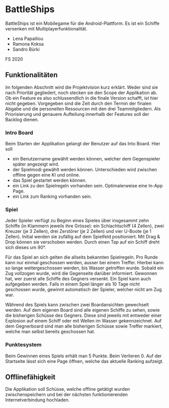 # BattleShips

BattleShips ist ein Mobilegame für die Android-Plattform. Es ist ein Schiffe versenken mit
Multiplayerfunktionalität.

* Lena Papailiou
* Ramona Koksa
* Sandro Bürki

FS 2020

## Funktionalitäten

Im folgenden Abschnitt wird die Projektvision kurz erklärt. Weder sind sie nach Priorität
gegliedert, noch stecken sie den Scope der Applikation ab. Ob ein Feature es also schlussendlich in
die finale Version schafft, ist hier nicht gegeben. Vorgegeben sind die Zeit durch den Termin der finalen
Abgabe und die personellen Ressourcen mit den drei Teammitgliedern. Als Priorisierung und
genauere Aufteilung innerhalb der Features soll der Backlog dienen.

### Intro Board

Beim Starten der Applikation gelangt der Benutzer auf das Into Board. Hier soll
* ein Benutzername gewählt werden können, welcher dem Gegenspieler später angezeigt wird.
* der Spielmodi gewählt werden können. Unterschieden wird zwischen offline gegen eine KI und online.
* das Spiel gestartet werden können.
* ein Link zu den Spielregeln vorhanden sein. Optimalerweise eine In-App Page.
* ein Link zum Ranking vorhanden sein.

### Spiel

Jeder Spieler verfügt zu Beginn eines Spieles über insgesammt zehn Schiffe (in Klammern jeweils
ihre Grösse): ein Schlachtschiff (4 Zellen), zwei Kreuzer (je 3 Zellen), drei Zerstörer (je 2 Zellen)
und vier U-Boote (je 1 Zellen). Initial werden sie zufällig auf dem Spielfeld positioniert. Mit
Drag & Drop können sie verschoben werden. Durch einen Tap auf ein Schiff dreht sich dieses um 90°.

Für das Spiel an sich gelten die allseits bekannten Spielregeln. Pro Runde kann nur einmal geschossen
werden, ausser bei einem Treffer. Hierbei kann so lange weitergeschossen werden, bis Wasser getroffen
wurde. Sobald ein Zug vollzogen wurde, wird die Gegenseite darüber informiert. Gewonnen hat, wer
zuerst alle Schiffe des Gegners versenkt. Ein Spiel kann auch aufgegeben werden. Falls in einem Spiel
länger als 10 Tage nicht geschossen wurde, gewinnt automatisch der Spieler, welcher nicht am Zug war.

Während des Spiels kann zwischen zwei Boardansichten gewechselt werden. Auf dem eigenen Board sind
alle eigenen Schiffe zu sehen, sowie die bisherigen Schüsse des Gegners. Diese sind jeweils mit
entweder einer Explosion auf einem Schiff oder mit Wellen im Wasser gekennzeichnet. Auf dem Gegnerboard
sind man alle bisherigen Schüsse sowie Treffer markiert, welche man selbst bereits geschossen hat.

### Punktesystem

Beim Gewinnen eines Spiels erhält man 5 Punkte. Beim Verlieren 0. Auf der Startseite lässt sich eine
Page öffnen, welche das aktuelle Ranking aufzeigt.

## Offlinefähigkeit

Die Applikation soll Schüsse, welche offline getätigt wurden zwischenspeichern und bei der nächsten
funktionierenden Internetverbindung hochladen.
